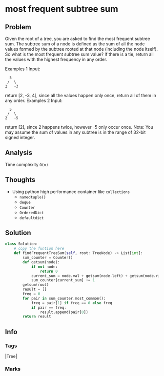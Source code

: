 # most frequent subtree sum

## Problem

Given the root of a tree, you are asked to find the most frequent subtree sum. The subtree sum of a node is defined as the sum of all the node values formed by the subtree rooted at that node \(including the node itself\). So what is the most frequent subtree sum value? If there is a tie, return all the values with the highest frequency in any order.

Examples 1 Input:

```text
  5
 /  \
2   -3
```

return \[2, -3, 4\], since all the values happen only once, return all of them in any order. Examples 2 Input:

```text
  5
 /  \
2   -5
```

return \[2\], since 2 happens twice, however -5 only occur once. Note: You may assume the sum of values in any subtree is in the range of 32-bit signed integer.

## Analysis

Time complexity `O(n)`

## Thoughts

* Using python high performance container like `collections`
  * `namedtuple()`
  * `deque`
  * `Counter`
  * `OrderedDict`
  * `defaultdict`

## Solution

```python
class Solution:
    # copy the funtion here
    def findFrequentTreeSum(self, root: TreeNode) -> List[int]:
        sum_counter = Counter()
        def getsum(node):
            if not node:
                return 0
            current_sum = node.val + getsum(node.left) + getsum(node.right)
            sum_counter[current_sum] += 1
        getsum(root)
        result = []
        freq = 0
        for pair in sum_counter.most_common():
            freq = pair[1] if freq == 0 else freq 
            if pair == freq:
                result.append(pair[0])
        return result
```

## Info

### Tags

\|Tree\|

### Marks

